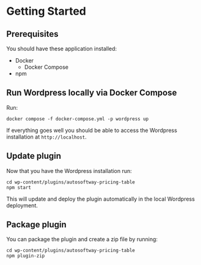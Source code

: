 # Getting Started

## Prerequisites

You should have these application installed:
- Docker
    - Docker Compose
- npm


## Run Wordpress locally via Docker Compose

Run:

```
docker compose -f docker-compose.yml -p wordpress up
```

If everything goes well you should be able to access the Wordpress installation at `http://localhost`.

## Update plugin

Now that you have the Wordpress installation run:

```
cd wp-content/plugins/autosoftway-pricing-table
npm start
```

This will update and deploy the plugin automatically in the local Wordpress deployment.

## Package plugin

You can package the plugin and create a zip file by running:

```
cd wp-content/plugins/autosoftway-pricing-table
npm plugin-zip
```